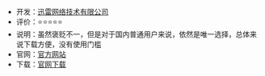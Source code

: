 - 开发：[迅雷网络技术有限公司](https://ir.xunlei.com/)
- 评价：⭐⭐⭐⭐⭐
- 说明：虽然褒贬不一，但是对于国内普通用户来说，依然是唯一选择，总体来说下载方便，没有使用门槛
- 官网：[官方网站](https://www.xunlei.com/)
- 下载：[官网下载](https://down.sandai.net/thunder11/XunLeiWebSetup12.0.8.2392xl11.exe)
